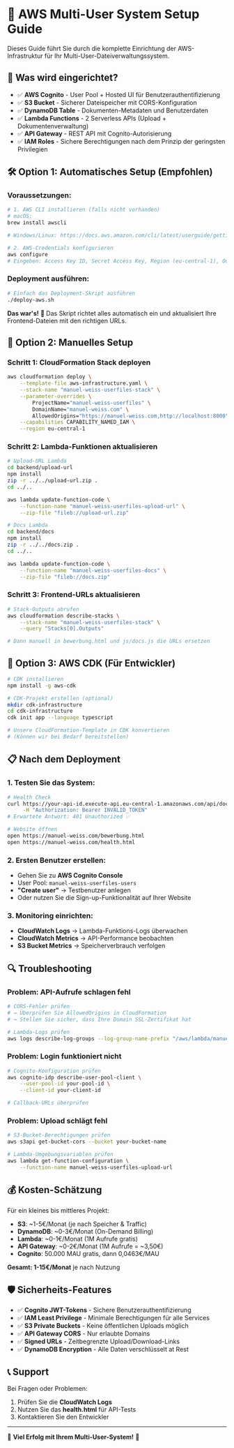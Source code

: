 # 🚀 AWS Multi-User System Setup Guide

Dieses Guide führt Sie durch die komplette Einrichtung der AWS-Infrastruktur für Ihr Multi-User-Dateiverwaltungssystem.

## 🎯 Was wird eingerichtet?

- ✅ **AWS Cognito** - User Pool + Hosted UI für Benutzerauthentifizierung
- ✅ **S3 Bucket** - Sicherer Dateispeicher mit CORS-Konfiguration
- ✅ **DynamoDB Table** - Dokumenten-Metadaten und Benutzerdaten
- ✅ **Lambda Functions** - 2 Serverless APIs (Upload + Dokumentenverwaltung)
- ✅ **API Gateway** - REST API mit Cognito-Autorisierung
- ✅ **IAM Roles** - Sichere Berechtigungen nach dem Prinzip der geringsten Privilegien

## 🛠️ Option 1: Automatisches Setup (Empfohlen)

### Voraussetzungen:
```bash
# 1. AWS CLI installieren (falls nicht vorhanden)
# macOS:
brew install awscli

# Windows/Linux: https://docs.aws.amazon.com/cli/latest/userguide/getting-started-install.html

# 2. AWS-Credentials konfigurieren
aws configure
# Eingeben: Access Key ID, Secret Access Key, Region (eu-central-1), Output format (json)
```

### Deployment ausführen:
```bash
# Einfach das Deployment-Skript ausführen
./deploy-aws.sh
```

**Das war's!** 🎉 Das Skript richtet alles automatisch ein und aktualisiert Ihre Frontend-Dateien mit den richtigen URLs.

## 🔧 Option 2: Manuelles Setup

### Schritt 1: CloudFormation Stack deployen
```bash
aws cloudformation deploy \
    --template-file aws-infrastructure.yaml \
    --stack-name "manuel-weiss-userfiles-stack" \
    --parameter-overrides \
        ProjectName="manuel-weiss-userfiles" \
        DomainName="manuel-weiss.com" \
        AllowedOrigins="https://manuel-weiss.com,http://localhost:8000" \
    --capabilities CAPABILITY_NAMED_IAM \
    --region eu-central-1
```

### Schritt 2: Lambda-Funktionen aktualisieren
```bash
# Upload-URL Lambda
cd backend/upload-url
npm install
zip -r ../../upload-url.zip .
cd ../..

aws lambda update-function-code \
    --function-name "manuel-weiss-userfiles-upload-url" \
    --zip-file "fileb://upload-url.zip"

# Docs Lambda  
cd backend/docs
npm install
zip -r ../../docs.zip .
cd ../..

aws lambda update-function-code \
    --function-name "manuel-weiss-userfiles-docs" \
    --zip-file "fileb://docs.zip"
```

### Schritt 3: Frontend-URLs aktualisieren
```bash
# Stack-Outputs abrufen
aws cloudformation describe-stacks \
    --stack-name "manuel-weiss-userfiles-stack" \
    --query "Stacks[0].Outputs"

# Dann manuell in bewerbung.html und js/docs.js die URLs ersetzen
```

## 🧪 Option 3: AWS CDK (Für Entwickler)

```bash
# CDK installieren
npm install -g aws-cdk

# CDK-Projekt erstellen (optional)
mkdir cdk-infrastructure
cd cdk-infrastructure
cdk init app --language typescript

# Unsere CloudFormation-Template in CDK konvertieren
# (Können wir bei Bedarf bereitstellen)
```

## 📋 Nach dem Deployment

### 1. Testen Sie das System:
```bash
# Health Check
curl https://your-api-id.execute-api.eu-central-1.amazonaws.com/api/docs \
     -H "Authorization: Bearer INVALID_TOKEN"
# Erwartete Antwort: 401 Unauthorized ✅

# Website öffnen
open https://manuel-weiss.com/bewerbung.html
open https://manuel-weiss.com/health.html
```

### 2. Ersten Benutzer erstellen:
- Gehen Sie zu **AWS Cognito Console**
- User Pool: `manuel-weiss-userfiles-users`
- **"Create user"** → Testbenutzer anlegen
- Oder nutzen Sie die Sign-up-Funktionalität auf Ihrer Website

### 3. Monitoring einrichten:
- **CloudWatch Logs** → Lambda-Funktions-Logs überwachen
- **CloudWatch Metrics** → API-Performance beobachten
- **S3 Bucket Metrics** → Speicherverbrauch verfolgen

## 🔍 Troubleshooting

### Problem: API-Aufrufe schlagen fehl
```bash
# CORS-Fehler prüfen
# → Überprüfen Sie AllowedOrigins in CloudFormation
# → Stellen Sie sicher, dass Ihre Domain SSL-Zertifikat hat

# Lambda-Logs prüfen
aws logs describe-log-groups --log-group-name-prefix "/aws/lambda/manuel-weiss"
```

### Problem: Login funktioniert nicht
```bash
# Cognito-Konfiguration prüfen
aws cognito-idp describe-user-pool-client \
    --user-pool-id your-pool-id \
    --client-id your-client-id

# Callback-URLs überprüfen
```

### Problem: Upload schlägt fehl
```bash
# S3-Bucket-Berechtigungen prüfen
aws s3api get-bucket-cors --bucket your-bucket-name

# Lambda-Umgebungsvariablen prüfen  
aws lambda get-function-configuration \
    --function-name manuel-weiss-userfiles-upload-url
```

## 💰 Kosten-Schätzung

Für ein kleines bis mittleres Projekt:
- **S3**: ~1-5€/Monat (je nach Speicher & Traffic)
- **DynamoDB**: ~0-3€/Monat (On-Demand Billing)
- **Lambda**: ~0-1€/Monat (1M Aufrufe gratis)
- **API Gateway**: ~0-2€/Monat (1M Aufrufe = ~3,50€)
- **Cognito**: 50.000 MAU gratis, dann 0,0463€/MAU

**Gesamt: 1-15€/Monat** je nach Nutzung

## 🛡️ Sicherheits-Features

- ✅ **Cognito JWT-Tokens** - Sichere Benutzerauthentifizierung
- ✅ **IAM Least Privilege** - Minimale Berechtigungen für alle Services
- ✅ **S3 Private Buckets** - Keine öffentlichen Uploads möglich
- ✅ **API Gateway CORS** - Nur erlaubte Domains
- ✅ **Signed URLs** - Zeitbegrenzte Upload/Download-Links
- ✅ **DynamoDB Encryption** - Alle Daten verschlüsselt at Rest

## 📞 Support

Bei Fragen oder Problemen:
1. Prüfen Sie die **CloudWatch Logs**
2. Nutzen Sie das **health.html** für API-Tests
3. Kontaktieren Sie den Entwickler

---

🎉 **Viel Erfolg mit Ihrem Multi-User-System!** 🎉
